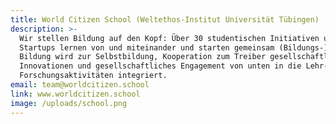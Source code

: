 ```yaml
---
title: World Citizen School (Weltethos-Institut Universität Tübingen)
description: >-
  Wir stellen Bildung auf den Kopf: Über 30 studentischen Initiativen und Social
  Startups lernen von und miteinander und starten gemeinsam (Bildungs-)Projekte.
  Bildung wird zur Selbstbildung, Kooperation zum Treiber gesellschaftlicher
  Innovationen und gesellschaftliches Engagement von unten in die Lehr- und
  Forschungsaktivitäten integriert. 
email: team@worldcitizen.school
link: www.worldcitizen.school
image: /uploads/school.png
---
```


